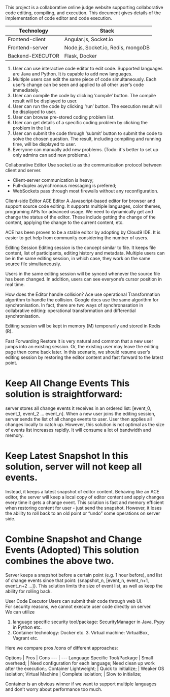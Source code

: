 This project is a collaborative online judge website supporting collaborative code editing, compiling, and execution.
This document gives details of the implementation of code editor and code execution.

|Technology | Stack|
| --- | --- |
| Frontend-client | Angular.js, Socket.io |
| Frontend-server | Node.js, Socket.io, Redis, mongoDB |
| Backend-EXECUTOR | Flask, Docker |


1. User can use interactive code editor to edit code. Supported languages are Java and Python. 
   It is capable to add new languages.  
2. Multiple users can edit the same piece of code simultaneously. Each user’s change can be seen and 
   applied to all other user’s code immediately.  
3. User can compile the code by clicking ‘compile’ button. The compile result will be displayed to user. 
4. User can run the code by clicking ‘run’ button. The execution result will be displayed to user. 
5. User can browse pre-stored coding problem list. 
6. User can get details of a specific coding problem by clicking the problem in the list. 
7. User can submit the code through ‘submit’ button to submit the code to solve the chosen question. 
   The result, including compiling and running time, will be displayed to user.
8. Everyone can manually add new problems. (Todo: it's better to set up only admins can add new problems.) 
 


Collaborative Editor 
Use socket.io as the communication protocol between client and server. 
* Client-server communication is heavy; 
* Full-duplex asynchronous messaging is prefered; 
* WebSockets pass through most firewalls without any reconfiguration. 

Client-side Editor 
ACE Editor 
A Javascript-based editor for browser and support source code editing. 
It supports multiple languages, color themes, programing APIs for advanced usage. 
We need to dynamically get and change the status of the editor. 
These include getting the change of the content, applying the change to the current content, etc. 
 
ACE has been proven to be a stable editor by adopting by Cloud9 IDE. 
It is easier to get help from community considering the number of users.  
 
Editing Session
Editing session is the concept similar to file. It keeps file content, list of participants, editing history and metadata. 
Multiple users can be in the same editing session, in which case, they work on the same source file simultaneously.  

Users in the same editing session will be synced whenever the source file has been changed. 
In addition, users can see everyone’s cursor position in real time. 

How does the Editor handle collision?
Ace use operational Transformation algorithm to handle the collision. 
Google docs use the same algorithm for synchronisation.
In fact, there are two ways of synchronasation in collabrative editing: 
operational transformation and differential synchronisation.


Editing session will be kept in memory (M) temporarily and stored in Redis (R).  
 
Fast Forwarding Restore It is very natural and common that a new user jumps into an existing session. 
Or, the existing user may leave the editing page then come back later. 
In this scenario, we should resume user’s editing session by restoring the editor content and fast forward to the latest point. 

# Keep All Change Events This solution is straightforward: 
server stores all change events it receives in an ordered list: [event_0, event_1, event_2 … event_n]. 
When a new user joins the editing session, server sends the list of all change events to user. 
User then applies all changes locally to catch up. 
However, this solution is not optimal as the size of events list increases rapidly. 
It will consume a lot of bandwidth and memory. 
 
# Keep Latest Snapshot In this solution, server will not keep all events. 
Instead, it keeps a latest snapshot of editor content. 
Behaving like an ACE editor, the server will keep a local copy of editor content and apply changes every time it gets a change event. 
This solution is fast and memory efficient when restoring content for user - just send the snapshot. 
However, it loses the ability to roll back to an old point or “undo” some operations on server side. 
 
# Combine Snapshot and Change Events (Adopted) This solution combines the above two. 
Server keeps a snapshot before a certain point (e.g. 1 hour before), and list of change events since that point: 
{snapshot_n, [event_n, event_n+1, 
event_n+2 ...]}. 
This solution limits the size of event list, as well as keep the ability for rolling back.  
 

User Code Executor 
Users can submit their code through web UI.  
For security reasons, we cannot execute user code directly on server.  
We can utilize   
1. language specific security tool/package: SecurityManager in Java, Pypy in Python etc. 
2. Container technology: Docker etc. 3. Virtual machine: VirtualBox, Vagrant etc. 
 
Here we compare pros /cons of different approaches: 
 
Options   |                           Pros            |               Cons 
--- | ---
Language Specific Tool/Package | Small overhead;        |     Need configuration for each language; 
                                                                Need clean up work after the execution;. 
Container Lightweight;      |        Quick to initialize;    |    Weaker OS isolation; 
Virtual Machine             |        Complete isolation;      |  Slow to initialize; 
 
Container is an obvious winner if we want to support multiple languages and don’t worry about performance too much.  
